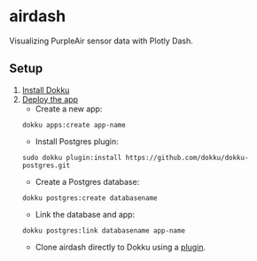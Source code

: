 # airdash
Visualizing PurpleAir sensor data with Plotly Dash.

## Setup

1. [Install Dokku](http://dokku.viewdocs.io/dokku/getting-started/installation/)
2. [Deploy the app](http://dokku.viewdocs.io/dokku/deployment/application-deployment/)
    * Create a new app:
    ```
    dokku apps:create app-name
    ```
    * Install Postgres plugin:
    ```
    sudo dokku plugin:install https://github.com/dokku/dokku-postgres.git
    ```
    * Create a Postgres database:
    ```
    dokku postgres:create databasename
    ```
    * Link the database and app:
    ```
    dokku postgres:link databasename app-name
    ``` 
    * Clone airdash directly to Dokku using a [plugin](https://github.com/crisward/dokku-clone).